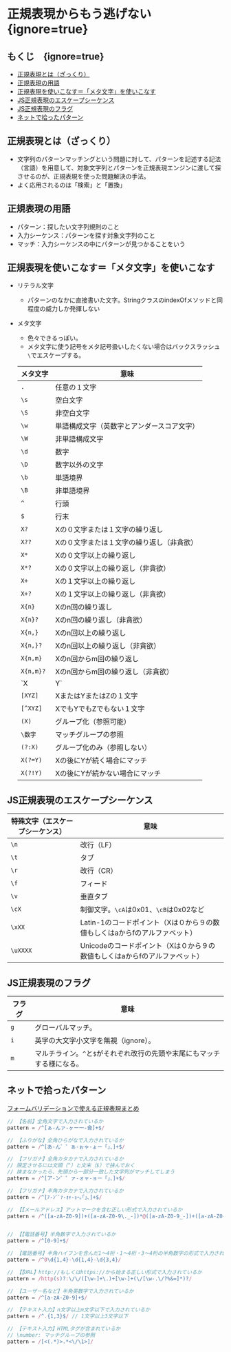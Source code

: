 # 正規表現からもう逃げない　{ignore=true}

## もくじ　{ignore=true}

<!-- @import "[TOC]" {cmd="toc" depthFrom=1 depthTo=6 orderedList=false} -->

<!-- code_chunk_output -->

- [正規表現とは（ざっくり）](#正規表現とはざっくり)
- [正規表現の用語](#正規表現の用語)
- [正規表現を使いこなす＝「メタ文字」を使いこなす](#正規表現を使いこなすメタ文字を使いこなす)
- [JS正規表現のエスケープシーケンス](#js正規表現のエスケープシーケンス)
- [JS正規表現のフラグ](#js正規表現のフラグ)
- [ネットで拾ったパターン](#ネットで拾ったパターン)

<!-- /code_chunk_output -->

## 正規表現とは（ざっくり）
- 文字列のパターンマッチングという問題に対して、パターンを記述する記法（言語）を用意して、対象文字列とパターンを正規表現エンジンに渡して探させるのが、正規表現を使った問題解決の手法。
- よく応用されるのは「検索」と「置換」
## 正規表現の用語
- パターン：探したい文字列規則のこと
- 入力シーケンス：パターンを探す対象文字列のこと
- マッチ：入力シーケンスの中にパターンが見つかることをいう
## 正規表現を使いこなす＝「メタ文字」を使いこなす
- リテラル文字
  - パターンのなかに直接書いた文字。StringクラスのindexOfメソッドと同程度の威力しか発揮しない
- メタ文字
  - 色々できるっぽい。
  - メタ文字に使う記号をメタ記号扱いしたくない場合はバックスラッシュ`\`でエスケープする。

  |メタ文字|意味
  |---|---
  |`.`|任意の１文字
  |`\s`|空白文字
  |`\S`|非空白文字
  |`\w`|単語構成文字（英数字とアンダースコア文字）
  |`\W`|非単語構成文字
  |`\d`|数字
  |`\D`|数字以外の文字
  |`\b`|単語境界
  |`\B`|非単語境界
  |`^`|行頭
  |`$`|行末
  |`X?`|Xの０文字または１文字の繰り返し
  |`X??`|Xの０文字または１文字の繰り返し（非貪欲）
  |`X*`|Xの０文字以上の繰り返し
  |`X*?`|Xの０文字以上の繰り返し（非貪欲）
  |`X+`|Xの１文字以上の繰り返し
  |`X+?`|Xの１文字以上の繰り返し（非貪欲）
  |`X{n}`|Xのn回の繰り返し
  |`X{n}?`|Xのn回の繰り返し（非貪欲）
  |`X{n,}`|Xのn回以上の繰り返し
  |`X{n,}?`|Xのn回以上の繰り返し（非貪欲）
  |`X{n,m}`|Xのn回からm回の繰り返し
  |`X{n,m}?`|Xのn回からm回の繰り返し（非貪欲）
  |`X|Y`|XまたはY
  |`[XYZ]`|XまたはYまたはZの１文字
  |`[^XYZ]`|XでもYでもZでもない１文字
  |`(X)`|グループ化（参照可能）
  |`\数字`|マッチグループの参照
  |`(?:X)`|グループ化のみ（参照しない）
  |`X(?=Y)`|Xの後にYが続く場合にマッチ
  |`X(?!Y)`|Xの後にYが続かない場合にマッチ

## JS正規表現のエスケープシーケンス

  |特殊文字（エスケープシーケンス）|意味
  |---|---
  |`\n`|改行（LF）
  |`\t`|タブ
  |`\r`|改行（CR）
  |`\f`|フィード
  |`\v`|垂直タブ
  |`\cX`|制御文字。`\cA`は0x01、`\cB`は0x02など
  |`\xXX`|Latin-1のコードポイント（Xは０から９の数値もしくはaからfのアルファベット）
  |`\uXXXX`|Unicodeのコードポイント（Xは０から９の数値もしくはaからfのアルファベット）

## JS正規表現のフラグ

  |フラグ|意味
  |---|---
  |`g`|グローバルマッチ。
  |`i`|英字の大文字小文字を無視（ignore）。
  |`m`|マルチライン。`^`と`$`がそれぞれ改行の先頭や末尾にもマッチする様になる。

## ネットで拾ったパターン
[フォームバリデーションで使える正規表現まとめ](https://designsupply-web.com/media/knowledgeside/1640/)
```js
// 【名前】全角文字で入力されているか
pattern = /^[ぁ-んァ-ヶー一-龠]+$/

// 【ふりがな】全角ひらがなで入力されているか
pattern = /^[あ-ん゛゜ぁ-ぉゃ-ょー「」、]+$/

// 【フリガナ】全角カタカナで入力されているか
// 限定させるには文頭（^）と文末（$）で挟んでおく
// 挟まなかったら、先頭から一部分一致した文字列がマッチしてしまう
pattern = /^[ア-ン゛゜ァ-ォャ-ョー「」、]+$/

// 【フリガナ】半角カタカナで入力されているか
pattern = /^[ｱ-ﾝﾞﾟｧ-ｫｬ-ｮｰ｡｢｣､]+$/

// 【【メールアドレス】アットマークを含む正しい形式で入力されているか
pattern = /^([a-zA-Z0-9])+([a-zA-Z0-9\._-])*@([a-zA-Z0-9_-])+([a-zA-Z0-9\._-]+)+$/


// 【【電話番号】半角数字で入力されているか
pattern = /^[0-9]+$/

// 【電話番号】半角ハイフンを含んだ1〜4桁・1〜4桁・3〜4桁の半角数字の形式で入力されているか
pattern = /^0\d{1,4}-\d{1,4}-\d{3,4}/

// 【【URL】http://もしくはhttps://から始まる正しい形式で入力されているか
pattern = /http(s)?:\/\/([\w-]+\.)+[\w-]+(\/[\w-.\/?%&=]*)?/

// 【ユーザー名など】半角英数字で入力されているか
pattern = /^[a-zA-Z0-9]+$/

// 【テキスト入力】n文字以上m文字以下で入力されているか
pattern = /^.{1,3}$/ // 1文字以上3文字以下

// 【テキスト入力】HTMLタグが含まれているか
// \number: マッチグループの参照
pattern = /[<(.*)>.*<\/\1>]/


```

 







